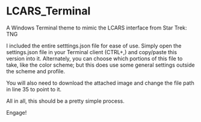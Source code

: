 # LCARS_Terminal
A Windows Terminal theme to mimic the LCARS interface from Star Trek: TNG

I included the entire setttings.json file for ease of use. Simply open the settings.json file in your Terminal client (CTRL+,) and copy/paste this version into it. Alternately, you can choose which portions of this file to take, like the color scheme; but this does use some general settings outside the scheme and profile.

You will also need to download the attached image and change the file path in line 35 to point to it. 

All in all, this should be a pretty simple process.

Engage!

